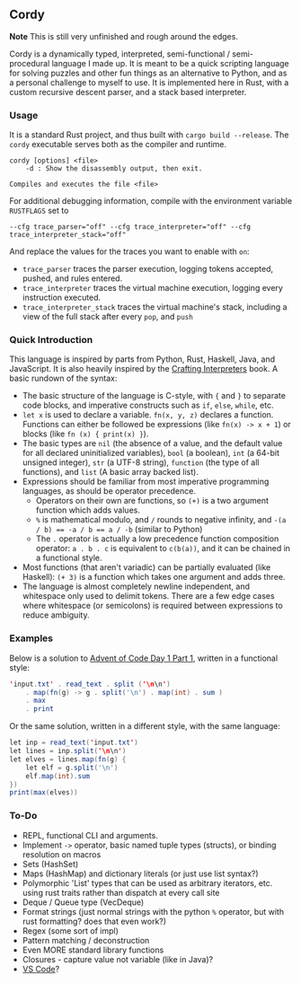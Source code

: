 ## Cordy

**Note** This is still very unfinished and rough around the edges.

Cordy is a dynamically typed, interpreted, semi-functional / semi-procedural language I made up. It is meant to be a quick scripting language for solving puzzles and other fun things as an alternative to Python, and as a personal challenge to myself to use. It is implemented here in Rust, with a custom recursive descent parser, and a stack based interpreter.

### Usage

It is a standard Rust project, and thus built with `cargo build --release`. The `cordy` executable serves both as the compiler and runtime.

```
cordy [options] <file>
    -d : Show the disassembly output, then exit.

Compiles and executes the file <file>
```

For additional debugging information, compile with the environment variable `RUSTFLAGS` set to

```
--cfg trace_parser="off" --cfg trace_interpreter="off" --cfg trace_interpreter_stack="off"
```

And replace the values for the traces you want to enable with `on`:

- `trace_parser` traces the parser execution, logging tokens accepted, pushed, and rules entered.
- `trace_interpreter` traces the virtual machine execution, logging every instruction executed.
- `trace_interpreter_stack` traces the virtual machine's stack, including a view of the full stack after every `pop`, and `push`


### Quick Introduction

This language is inspired by parts from Python, Rust, Haskell, Java, and JavaScript. It is also heavily inspired by the [Crafting Interpreters](https://craftinginterpreters.com/) book. A basic rundown of the syntax:

- The basic structure of the language is C-style, with `{` and `}` to separate code blocks, and imperative constructs such as `if`, `else`, `while`, etc.
- `let x` is used to declare a variable. `fn(x, y, z)` declares a function. Functions can either be followed be expressions (like `fn(x) -> x + 1`) or blocks (like `fn (x) { print(x) }`).
- The basic types are `nil` (the absence of a value, and the default value for all declared uninitialized variables), `bool` (a boolean), `int` (a 64-bit unsigned integer), `str` (a UTF-8 string), `function` (the type of all functions), and `list` (A basic array backed list).
- Expressions should be familiar from most imperative programming languages, as should be operator precedence.
    - Operators on their own are functions, so `(+)` is a two argument function which adds values.
    - `%` is mathematical modulo, and `/` rounds to negative infinity, and `-(a / b) == -a / b == a / -b` (similar to Python)
    - The `.` operator is actually a low precedence function composition operator: `a . b . c` is equivalent to `c(b(a))`, and it can be chained in a functional style.
- Most functions (that aren't variadic) can be partially evaluated (like Haskell): `(+ 3)` is a function which takes one argument and adds three.
- The language is almost completely newline independent, and whitespace only used to delimit tokens. There are a few edge cases where whitespace (or semicolons) is required between expressions to reduce ambiguity.


### Examples

Below is a solution to [Advent of Code Day 1 Part 1](https://adventofcode.com/2022/day/1), written in a functional style:

```java
'input.txt' . read_text . split ('\n\n')
    . map(fn(g) -> g . split('\n') . map(int) . sum )
    . max
    . print
```

Or the same solution, written in a different style, with the same language:

```java
let inp = read_text('input.txt')
let lines = inp.split('\n\n')
let elves = lines.map(fn(g) {
    let elf = g.split('\n')
    elf.map(int).sum
})
print(max(elves))
```


### To-Do

- REPL, functional CLI and arguments.
- Implement `->` operator, basic named tuple types (structs), or binding resolution on macros
- Sets (HashSet)
- Maps (HashMap) and dictionary literals (or just use list syntax?)
- Polymorphic 'List' types that can be used as arbitrary iterators, etc. using rust traits rather than dispatch at every call site
- Deque / Queue type (VecDeque)
- Format strings (just normal strings with the python `%` operator, but with rust formatting? does that even work?)
- Regex (some sort of impl)
- Pattern matching / deconstruction
- Even MORE standard library functions
- Closures - capture value not variable (like in Java)?
- [VS Code](https://code.visualstudio.com/api/language-extensions/overview)?